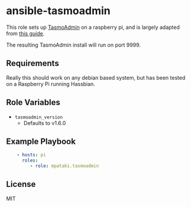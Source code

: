 
# ansible-tasmoadmin

This role sets up [TasmoAdmin](https://github.com/reloxx13/TasmoAdmin) on a raspberry pi, and is largely adapted from [this guide](https://github.com/reloxx13/TasmoAdmin/wiki/Guide-for-Ubuntu-Server-16.04#set-full-readwrite-access-on-varwwwtasmoadmintmp-and-varwwwtasmoadmindata).

The resulting TasmoAdmin install will run on port 9999.

## Requirements

Really this should work on any debian based system, but has been tested on a Raspberry Pi running Hassbian.

## Role Variables

- `tasmoadmin_version`
  - Defaults to v1.6.0

## Example Playbook

```yml
    - hosts: pi
      roles:
         - role: mpataki.tasmoadmin
```

## License

MIT
